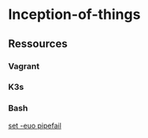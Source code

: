 # Inception-of-things

## Ressources

### Vagrant

### K3s

### Bash

[set -euo pipefail](https://gist.github.com/lktslionel/3e718d648ba5dc96124697674b4187f8)
